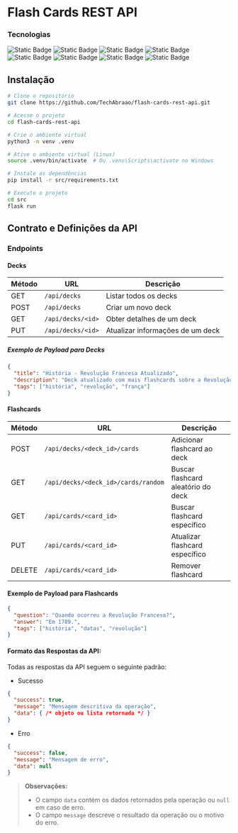 # Flash Cards REST API

### Tecnologias
<section align="left">
    <img alt="Static Badge" src="https://img.shields.io/badge/Python-grey?style=flat&logo=Python">
    <img alt="Static Badge" src="https://img.shields.io/badge/Unittest-grey?style=flat&logo=Python">
    <img alt="Static Badge" src="https://img.shields.io/badge/Flask-grey?style=flat&logo=Flask">
    <img alt="Static Badge" src="https://img.shields.io/badge/SQLALchemy-grey?style=flat&logo=SQLAlchemy">
    <img alt="Static Badge" src="https://img.shields.io/badge/Docker-grey?style=flat&logo=Docker">
    <img alt="Static Badge" src="https://img.shields.io/badge/MySQL-grey?style=flat&logo=MySQL">
    <img alt="Static Badge" src="https://img.shields.io/badge/MySQL Workbench-grey?style=flat&logo=MySQL">
    <img alt="Static Badge" src="https://img.shields.io/badge/Postman-grey?style=flat&logo=Postman">
</section>

## Instalação

```bash
# Clone o repositório
git clone https://github.com/TechAbraao/flash-cards-rest-api.git

# Acesse o projeto
cd flash-cards-rest-api

# Crie o ambiente virtual
python3 -m venv .venv

# Ative o ambiente virtual (Linux)
source .venv/bin/activate  # Ou .venv\Scripts\activate no Windows

# Instale as dependências
pip install -r src/requirements.txt

# Execute o projeto
cd src
flask run
```

## Contrato e Definições da API
### Endpoints
#### Decks

| Método | URL                   | Descrição                      |
| ------ | --------------------- | ------------------------------- |
| GET   | `/api/decks`           | Listar todos os decks          |
| POST  | `/api/decks`           | Criar um novo deck             |
| GET   | `/api/decks/<id>`      | Obter detalhes de um deck      |
| PUT   | `/api/decks/<id>`      | Atualizar informações de um deck |

##### Exemplo de Payload para Decks

```json
{
  "title": "História - Revolução Francesa Atualizado",
  "description": "Deck atualizado com mais flashcards sobre a Revolução Francesa.",
  "tags": ["história", "revolução", "frança"]
}
```

#### Flashcards

| Método | URL                                 | Descrição                           |
| ------ | ----------------------------------- | ----------------------------------- |
| POST  | `/api/decks/<deck_id>/cards`        | Adicionar flashcard ao deck         |
| GET   | `/api/decks/<deck_id>/cards/random` | Buscar flashcard aleatório do deck  |
| GET   | `/api/cards/<card_id>`              | Buscar flashcard específico         |
| PUT   | `/api/cards/<card_id>`              | Atualizar flashcard específico      |
| DELETE| `/api/cards/<card_id>`              | Remover flashcard                   |

#### Exemplo de Payload para Flashcards

```json
{
  "question": "Quando ocorreu a Revolução Francesa?",
  "answer": "Em 1789.",
  "tags": ["história", "datas", "revolução"]
}
```

#### Formato das Respostas da API:
Todas as respostas da API seguem o seguinte padrão:

- Sucesso
```json
{
  "success": true,
  "message": "Mensagem descritiva da operação",
  "data": { /* objeto ou lista retornada */ }
}
```

- Erro
```json
{
  "success": false,
  "message": "Mensagem de erro",
  "data": null
}
```
> **Observações:**  
> - O campo `data` contém os dados retornados pela operação ou `null` em caso de erro.  
> - O campo `message` descreve o resultado da operação ou o motivo do erro.



